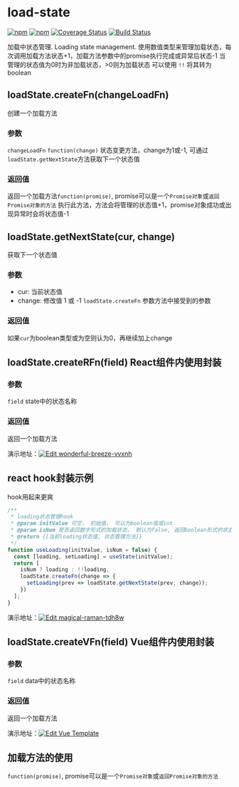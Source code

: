 # load-state
[![npm](https://img.shields.io/npm/v/load-state.svg)](https://www.npmjs.com/package/load-state)
[![npm](https://img.shields.io/npm/dm/load-state.svg)](https://www.npmjs.com/package/load-state)
[![Coverage Status](https://coveralls.io/repos/github/ty-bt/load-state/badge.svg?branch=master)](https://coveralls.io/github/ty-bt/load-state?branch=master)
[![Build Status](https://travis-ci.org/ty-bt/load-state.svg?branch=master)](https://travis-ci.org/ty-bt/load-state)

加载中状态管理. Loading state management.
使用数值类型来管理加载状态，每次调用加载方法状态+1，加载方法参数中的promise执行完成或异常后状态-1
当管理的状态值为0时为非加载状态，>0则为加载状态
可以使用 `!!` 将其转为 boolean

## loadState.createFn(changeLoadFn)
创建一个加载方法
### 参数
`changeLoadFn` `function(change)` 状态变更方法，change为1或-1, 可通过`loadState.getNextState`方法获取下一个状态值
### 返回值
返回一个加载方法`function(promise)`, promise可以是一个`Promise对象`或`返回Promise对象的方法`
执行此方法，方法会将管理的状态值+1，promise对象成功或出现异常时会将状态值-1


## loadState.getNextState(cur, change)
获取下一个状态值

### 参数
* cur: 当前状态值
* change: 修改值 1 或 -1 `loadState.createFn` 参数方法中接受到的参数
### 返回值
如果`cur`为boolean类型或为空则认为0，再继续加上change

## loadState.createRFn(field) React组件内使用封装
### 参数
`field` state中的状态名称
### 返回值
返回一个加载方法

演示地址：[![Edit wonderful-breeze-vvxnh](https://codesandbox.io/static/img/play-codesandbox.svg)](https://codesandbox.io/s/wonderful-breeze-vvxnh?fontsize=14)

## react hook封装示例
hook用起来更爽
```jsx harmony
/**
 * loading状态管理hook
 * @param initValue 可空， 初始值， 可以为boolean值或int
 * @param isNum 是否返回数字形式的加载状态， 默认为false, 返回boolean形式的状态
 * @return {[当前loading状态值, 状态管理方法]}
 */
function useLoading(initValue, isNum = false) {
  const [loading, setLoading] = useState(initValue);
  return [
    isNum ? loading : !!loading,
    loadState.createFn(change => {
      setLoading(prev => loadState.getNextState(prev, change));
    })
  ];
}
```
演示地址：[![Edit magical-raman-tdh8w](https://codesandbox.io/static/img/play-codesandbox.svg)](https://codesandbox.io/s/magical-raman-tdh8w?fontsize=14)


## loadState.createVFn(field) Vue组件内使用封装

### 参数
`field` data中的状态名称
### 返回值
返回一个加载方法

演示地址：[![Edit Vue Template](https://codesandbox.io/static/img/play-codesandbox.svg)](https://codesandbox.io/s/vue-template-kdl6u?fontsize=14)


## 加载方法的使用
`function(promise)`, promise可以是一个`Promise对象`或`返回Promise对象的方法`


